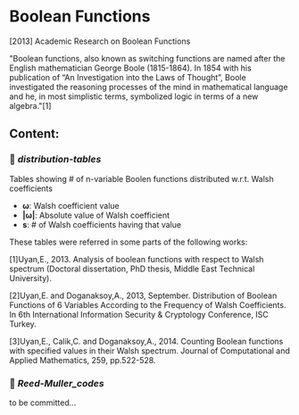 # Boolean Functions
[2013] Academic Research on Boolean Functions 

"Boolean functions, also known as switching functions are named after the English mathematician George Boole (1815-1864). In 1854 with his publication of
“An Investigation into the Laws of Thought”, Boole investigated the reasoning processes of the mind in mathematical language and he, in most simplistic
terms, symbolized logic in terms of a new algebra."[1]

## Content:

### 📁 ___distribution-tables___

Tables showing \# of n-variable Boolen functions distributed w.r.t. Walsh coefficients

* **ω**: Walsh coefficient value
* **|ω|**: Absolute value of Walsh coefficient
* **s**: # of Walsh coefficients having that value

These tables were referred in some parts of the following works:

[1]Uyan,E., 2013. Analysis of boolean functions with respect to Walsh spectrum (Doctoral dissertation, PhD thesis, Middle East Technical University).

[2]Uyan,E. and Doganaksoy,A., 2013, September. Distribution of Boolean Functions of 6 Variables According to the Frequency of Walsh Coefficients. In 6th International Information Security & Cryptology Conference, ISC Turkey.

[3]Uyan,E., Calik,C. and Doganaksoy,A., 2014. Counting Boolean functions with specified values in their Walsh spectrum. Journal of Computational and Applied Mathematics, 259, pp.522-528.


### 📁 ___Reed-Muller_codes___

to be committed...